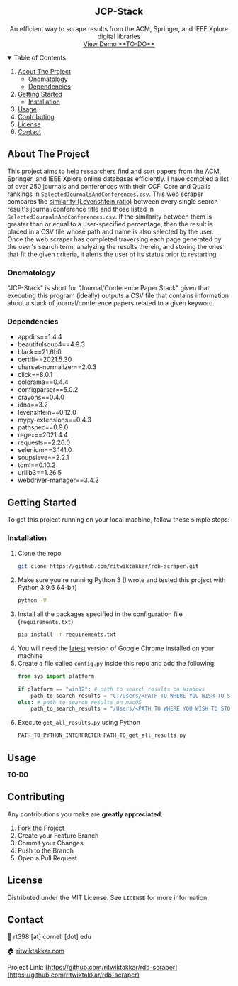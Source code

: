   <h2 align="center">JCP-Stack</h2>

  <p align="center">
    An efficient way to scrape results from the ACM, Springer, and IEEE Xplore digital libraries
    <br />
    <a href="">View Demo **TO-DO**</a> <!-- TODO: add link to video demo on website (embedded youtube link) -->
  </p>
</p>

<!-- TABLE OF CONTENTS -->
<details open="open">
  <summary>Table of Contents</summary>
  <ol>
    <li>
      <a href="#about-the-project">About The Project</a>
      <ul>
        <li><a href="#onomatology">Onomatology</a></li>
        <li><a href="#dependencies">Dependencies</a></li>
      </ul>
    </li>
    <li>
      <a href="#getting-started">Getting Started</a>
      <ul>
        <li><a href="#installation">Installation</a></li>
      </ul>
    </li>
    <li><a href="#usage">Usage</a></li>
    <li><a href="#contributing">Contributing</a></li>
    <li><a href="#license">License</a></li>
    <li><a href="#contact">Contact</a></li>
  </ol>
</details>



<!-- ABOUT THE PROJECT -->
## About The Project

This project aims to help researchers find and sort papers from the ACM, Springer, and IEEE Xplore online databases efficiently. I have compiled a list of over 250 journals and conferences with their CCF, Core and Qualis rankings in `SelectedJournalsAndConferences.csv`. This web scraper compares the [similarity (Levenshtein ratio)](https://rawgit.com/ztane/python-Levenshtein/master/docs/Levenshtein.html#Levenshtein-ratio) between every single search result's journal/conference title and those listed in `SelectedJournalsAndConferences.csv`. If the similarity between them is greater than or equal to a user-specified percentage, then the result is placed in a CSV file whose path and name is also selected by the user. Once the web scraper has completed traversing each page generated by the user's search term, analyzing the results therein, and storing the ones that fit the given criteria, it alerts the user of its status prior to restarting. 

### Onomatology

"JCP-Stack" is short for "Journal/Conference Paper Stack" given that executing this program (ideally) outputs a CSV file that contains information about a stack of journal/conference papers related to a given keyword. 


### Dependencies

* appdirs==1.4.4
* beautifulsoup4==4.9.3
* black==21.6b0
* certifi==2021.5.30
* charset-normalizer==2.0.3
* click==8.0.1
* colorama==0.4.4
* configparser==5.0.2
* crayons==0.4.0
* idna==3.2
* levenshtein==0.12.0
* mypy-extensions==0.4.3
* pathspec==0.9.0
* regex==2021.4.4
* requests==2.26.0
* selenium==3.141.0
* soupsieve==2.2.1
* toml==0.10.2
* urllib3==1.26.5
* webdriver-manager==3.4.2

<!-- GETTING STARTED -->
## Getting Started

To get this project running on your local machine, follow these simple steps:

### Installation

1. Clone the repo
   ```sh
   git clone https://github.com/ritwiktakkar/rdb-scraper.git
   ```
2. Make sure you're running Python 3 (I wrote and tested this project with Python 3.9.6 64-bit)
   ```sh
   python -V
   ```
3. Install all the packages specified in the configuration file (`requirements.txt`)
   ```sh
   pip install -r requirements.txt
   ```
4. You will need the [latest](https://www.google.com/intl/en_us/chrome/) version of Google Chrome installed on your machine
5. Create a file called `config.py` inside this repo and add the following:
   ```py
   from sys import platform
   
   if platform == "win32": # path to search results on Windows
       path_to_search_results = "C:/Users/<PATH TO WHERE YOU WISH TO STORE RESULT CSV FILES>"
   else: # path to search results on macOS
       path_to_search_results = "/Users/<PATH TO WHERE YOU WISH TO STORE RESULT CSV FILES>"
   ``` 
6. Execute `get_all_results.py` using Python
   ```sh
   PATH_TO_PYTHON_INTERPRETER PATH_TO_get_all_results.py
   ``` 



<!-- USAGE EXAMPLES -->
## Usage
<!-- Use this space to show useful examples of how a project can be used. Additional screenshots, code examples and demos work well in this space. You may also link to more resources. -->

**TO-DO**

<!-- CONTRIBUTING -->
## Contributing

Any contributions you make are **greatly appreciated**.

1. Fork the Project
2. Create your Feature Branch
3. Commit your Changes
4. Push to the Branch
5. Open a Pull Request



<!-- LICENSE -->
## License

Distributed under the MIT License. See `LICENSE` for more information.



<!-- CONTACT -->
## Contact
📧 rt398 [at] cornell [dot] edu

🏠 [ritwiktakkar.com](https://ritwiktakkar.com)

Project Link: [https://github.com/ritwiktakkar/rdb-scraper](https://github.com/ritwiktakkar/rdb-scraper)
